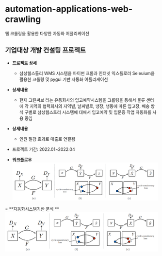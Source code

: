 # automation-applications-web-crawling
웹 크롤링을 활용한 다양한 자동화 어플리케이션

## 기업대상 개발 컨설팅 프로젝트

- **프로젝트 상세**
    - 삼성웰스톨리 WMS 시스템을 파이썬 크롬과 인터넷 익스플로러 Seleuium을 활용한 크롤링 및 pygui 기반 자동화 어플리케이션


- **상세내용**
    - 현재 그린써브 라는 유통회사의 입고예약시스템을 크롤링을 통해서 물류 센터 에 각 지역의 협력회사의 지역별, 날짜별로, 냉장, 냉동에 따른 입고장, 배송 방식 구별로 삼성웹스토리 시스템에 대해서 입고예약 및 입문증 작업 자동화를 사용 중임

- **상세내용**
    - 인원 절감 효과로 매출로 연결됨

- 프로젝트 기간: 2022.01~2022.04

- **워크플로우**
![CycleGAN%20GTA5-to-Real%20Image%20aff4293d222143ffb6b6d82029785cce/Untitled%204.png](https://github.com/justin95214/CycleGAN-GTA-to-Real-Image/blob/main/src/Untitled%204.png)

= **자동화시스템기반 분석 **
![CycleGAN%20GTA5-to-Real%20Image%20aff4293d222143ffb6b6d82029785cce/Untitled%204.png](https://github.com/justin95214/CycleGAN-GTA-to-Real-Image/blob/main/src/Untitled%204.png)
